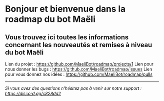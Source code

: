 # Bonjour et bienvenue dans la roadmap du bot Maëli

## Vous trouvez ici toutes les informations concernant les nouveautés et remises à niveau du bot Maëli

Lien du projet : https://github.com/MaeliBot/roadmap/projects/1
Lien pour nous donner les bugs : https://github.com/MaeliBot/roadmap/issues
Lien pour vous donnez nos idées  : https://github.com/MaeliBot/roadmap/pulls

-----------------

*Si vous avez des questions n'hésitez pas à venir sur notre support : https://discord.gg/c828dd2*
